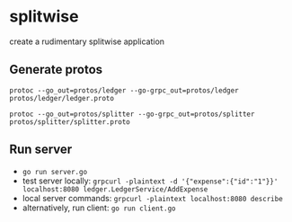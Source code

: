 # splitwise
 create a rudimentary splitwise application

## Generate protos
`protoc --go_out=protos/ledger --go-grpc_out=protos/ledger protos/ledger/ledger.proto`

`protoc --go_out=protos/splitter --go-grpc_out=protos/splitter protos/splitter/splitter.proto`

## Run server
- `go run server.go`
- test server locally: `grpcurl -plaintext -d '{"expense":{"id":"1"}}' localhost:8080 ledger.LedgerService/AddExpense`
- local server commands: `grpcurl -plaintext localhost:8080 describe`
- alternatively, run client: `go run client.go`